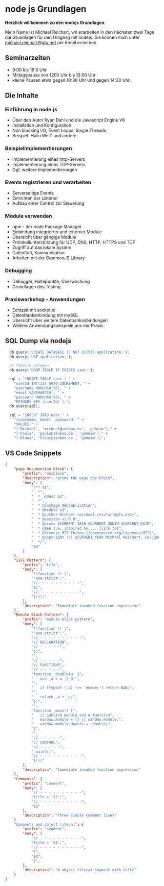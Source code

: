 # node js Grundlagen

**Herzlich willkommen zu den nodejs Grundlagen.**

Mein Name ist Michael Reichart, wir erarbeiten in den nächsten zwei Tage die Grundlagen für den Umgang mit nodejs.
Sie können mich unter michael.reichart@gfu.net per Email erreichen.
## Seminarzeiten
- 9:00 bis 16:0 Uhr
- Mittagspause von 1200 Uhr bis 13:00 Uhr
- kleine Pausen etwa gegen 10:30 Uhr und gegen 14:30 Uhr.

## Die Inhalte
### Einführung in node.js
- Über den Autor Ryan Dahl und die Javascript Engine V8 
- Installation und Konfiguration
- Non blocking I/O, Event Loops, Single Threads  
- Beispiel 'Hallo Welt' und andere
### Beispielimplementierungen
- Implementierung eines http-Servers
- Implementierung eines TCP-Servers
- Ggf. weitere Implementierungen
### Events registrieren und verarbeiten
- Serverseitige Events
- Einrichten der Listener
- Aufbau einer Control zur Steuerung
### Module verwenden
- npm - der node Package Manager
- Einbindung integrierter und externer Module
- Übersicht über gängige Module
- Protokollunterstützung für UDP, DNS, HTTP, HTTPS und TCP
- Zugriff auf das lokale System 
- Datenfluß, Kommunkation
- Arbeiten mit der CommonJS Library
### Debugging
- Debugger, Haltepunkte, Überwachung
- Grundlagen des Testing 
### Praxisworkshop - Anwendungen
- Echtzeit mit socket.io
- Datenbankanbindung mit mySQL
- Übersicht über weitere Datenbankanbindungen
- Weitere Anwendungsbeispiele aus der Praxis











## SQL Dump via nodejs
```javascript
  db.query('CREATE DATABASE IF NOT EXISTS application;');
  db.query('USE application;');

  // Tabelle anlegen
  db.query('DROP TABLE IF EXISTS user;');

  sql = "CREATE TABLE user ( " +
    "userId INT(11) AUTO_INCREMENT, " +
    "username VARCHAR(50), " +
    "email VARCHAR(50), " +
    "password VARCHAR(50), " +
    "PRIMARY KEY (userId) );";
  db.query(sql);

  sql = "INSERT INTO user " +
    "(username, email, password) " +
    "VALUES " +
    "('Michael', 'michael@zenbox.de', 'geheim')," +
    "('Paula', 'paula@zenbox.de', 'geheim')," +
	"('Klaus', 'klaus@zenbox.de', 'geheim');";
```

## VS Code Snippets
```json
{
	"page documention block": {
		"prefix": "docblock",
		"description": "print the page doc block",
		"body": [
			"/** $1",
			"  *",
			"  *  @desc $2",
			"  *",
			"  * @package Webapplication",
			"  * @module $3",
			"  * @author Michael <michael.reichart@gfu.net>",
			"  * @version v1.0.0",
			"  * @since $CURRENT_YEAR-$CURRENT_MONTH-$CURRENT_DATE",
			"  * @see i.e. inspired by ... {link to}",
			"  * @license MIT {https://opensource.org/licenses/MIT}",
			"  * @copyright (c) $CURRENT_YEAR Michael Reichart, Cologne",
			"  */",
			"$4"
		]
	},
	"IIFE Pattern": {
		"prefix": "iife",
		"body": [
			"!(function () {",
			"'use strict';",
			"//- - - - - - - - - -",
			"$1",
			"//- - - - - - - - - -",
			"}());"
		],
		"description": "Immediate invoked function expression"
	},
	"Module Block Pattern": {
		"prefix": "module block pattern",
		"body": [
			"!(function () {",
			"'use strict';",
			"// - - - - - - - - - -",
			"// DECLARATION",
			"// - - - - -",
			"$1",
			"",
			"// - - - - -",
			"// FUNCTIONS",
			"// - - - - -",
			"function _double(a) {",
			"   var _a = a || 0;",
			"",
			"   if (typeof (_a) !== 'number') return NaN;",
			"",
			"   return _a + _a;",
			"};",
			"",
			"function _main() {",
			"   // publish module and a function",
			"   window.module = {} || window.module;",
			"   window.module.double = _double;",
			"}",
			"",
			"// - - - - -",
			"// CONTROL",
			"// - - - - -",
			"_main();",
			"// - - - - - - - - - -",
			"}())"
		],
		"description": "Immediate invoked function expression"
	},
	"Comments": {
		"prefix": "comment",
		"body": [
			"// - - - - - - - - - -",
			"title = '$1';",
			"// - - - - - - - - - -",
			"$2"
		],
		"description": "Three simple comment lines"
	}
	"Comments and object literal": {
		"prefix": "segment",
		"body": [
			"// - - - - - - - - - -",
			"title = '$1';",
			"// - - - - - - - - - -",
			"{",
			"$2",
			"}",
		],
		"description": "A object literal segment with title"
	}
}
```